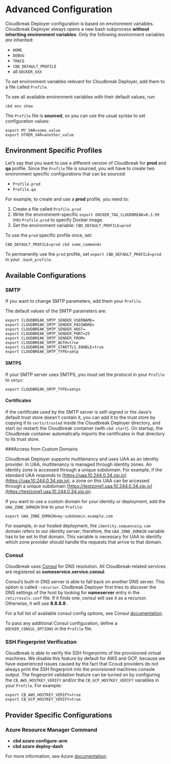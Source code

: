 # Advanced Configuration

Cloudbreak Deployer configuration is based on environment variables. Cloudbreak Deployer always opens a new bash subprocess **without inheriting environment variables**. Only the following environment variables _are_ inherited:

- `HOME`
- `DEBUG`
- `TRACE`
- `CBD_DEFAULT_PROFILE`
- all `DOCKER_XXX`

To set environment variables relevant for Cloudbreak Deployer, add them to a file called `Profile`.

To see all available environment variables with their default values, run:

```
cbd env show
```

The `Profile` file is **sourced**, so you can use the usual syntax to set configuration values:

```
export MY_VAR=some_value
export OTHER_VAR=another_value
```


## Environment Specific Profiles

Let’s say that you want to use a different version of Cloudbreak for **prod** and **qa** profile. Since the `Profile` file is sourced, you will have to create two environment specific configurations that can be sourced:  
- `Profile.prod`  
- `Profile.qa`

For example, to create and use a **prod** profile, you need to:

1. Create a file called `Profile.prod`
2. Write the environment-specific `export DOCKER_TAG_CLOUDBREAK=0.3.99` into `Profile.prod` to specify Docker image.
3. Set the environment variable: `CBD_DEFAULT_PROFILE=prod`

To use the `prod` specific profile once, set:
```
CBD_DEFAULT_PROFILE=prod cbd some_commands
```

To permanently use the  `prod` profile, set `export CBD_DEFAULT_PROFILE=prod` in your `.bash_profile`.

## Available Configurations

### SMTP

If you want to change SMTP parameters, add them your `Profile`.  

The default values of the SMTP parameters are:
```
export CLOUDBREAK_SMTP_SENDER_USERNAME=
export CLOUDBREAK_SMTP_SENDER_PASSWORD=
export CLOUDBREAK_SMTP_SENDER_HOST=
export CLOUDBREAK_SMTP_SENDER_PORT=25
export CLOUDBREAK_SMTP_SENDER_FROM=
export CLOUDBREAK_SMTP_AUTH=true
export CLOUDBREAK_SMTP_STARTTLS_ENABLE=true
export CLOUDBREAK_SMTP_TYPE=smtp
```

#### SMTPS 

If your SMTP server uses SMTPS, you must set the protocol in your `Profile` to `smtps`:
```
export CLOUDBREAK_SMTP_TYPE=smtps
```
#### Certificates 

If the certificate used by the SMTP server is self-signed or the Java's default trust store doesn't contain it, you can add it to the trust store by copying it to `certs/trusted` inside the Cloudbreak Deployer directory, and start (or restart) the Cloudbreak container (with `cbd start`). On startup, the Cloudbreak container  automatically imports the certificates in that directory to its trust store.

###Access from Custom Domains

Cloudbreak Deployer supports multitenancy and uses UAA as an identity provider. In UAA, multitenancy is managed through identity zones. An identity zone is accessed through a unique subdomain. For example, if the standard UAA responds to [https://uaa.10.244.0.34.xip.io](https://uaa.10.244.0.34.xip.io), a zone on this UAA can be accessed through a unique subdomain [https://testzone1.uaa.10.244.0.34.xip.io](https://testzone1.uaa.10.244.0.34.xip.io). 

If you want to use a custom domain for your identity or deployment, add the `UAA_ZONE_DOMAIN` line to your `Profile`:
```
export UAA_ZONE_DOMAIN=my-subdomain.example.com
```

For example, in our hosted deployment, the `identity.sequenceiq.com` domain refers to our identity server; therefore, the `UAA_ZONE_DOMAIN` variable has to be set to that domain. This variable is necessary for UAA to identify which zone provider should handle the requests that arrive to that domain.


### Consul

Cloudbreak uses [Consul](http://consul.io) for DNS resolution. All Cloudbreak-related services are registered as **someservice.service.consul**. 

Consul’s built-in DNS server is able to fall back on another DNS server.
This option is called `-recursor`. Clodbreak Deployer first tries to discover the DNS settings of the host by looking for **nameserver** entry in the `/etc/resolv.conf` file. If it finds one, consul will use it as a recursor. Otherwise, it will use **8.8.8.8** .

For a full list of available consul config options, see Consul [documentation](https://consul.io/docs/agent/options.html).

To pass any additional Consul configuration, define a `DOCKER_CONSUL_OPTIONS` in the `Profile` file.

### SSH Fingerprint Verification

Cloudbreak is able to verify the SSH fingerprints of the provisioned virtual machines. We disable this feature by default for AWS and GCP, because we have experienced issues caused by the fact that Ccoud providers do not always print the SSH fingerprint into the provisioned machines console output. The fingerprint validation feature can be turned on by configuring the `CB_AWS_HOSTKEY_VERIFY` and/or the `CB_GCP_HOSTKEY_VERIFY` variables in your `Profile`. For example:
```
export CB_AWS_HOSTKEY_VERIFY=true
export CB_GCP_HOSTKEY_VERIFY=true
```

## Provider Specific Configurations

### Azure Resource Manager Command

- **cbd azure configure-arm**
- **cbd azure deploy-dash**

For more information, see Azure [documentation](/azure/#azure-application-setup-with-cloudbreak-deployer).


